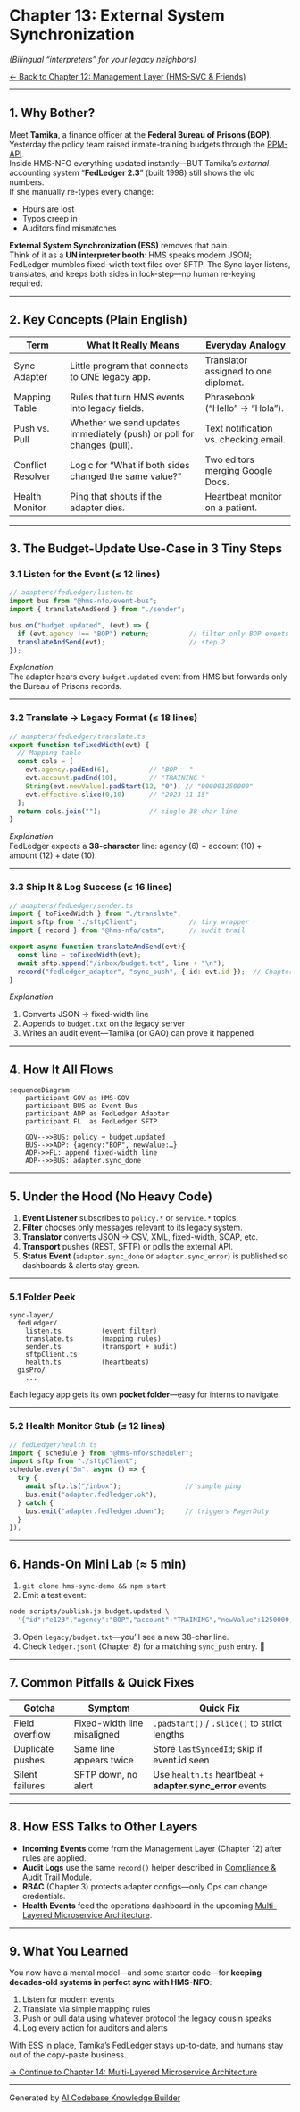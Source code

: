 # Chapter 13: External System Synchronization  
*(Bilingual “interpreters” for your legacy neighbors)*  

[← Back to Chapter&nbsp;12: Management Layer (HMS-SVC & Friends)](12_management_layer__hms_svc___friends__.md)

---

## 1. Why Bother?  

Meet **Tamika**, a finance officer at the **Federal Bureau of Prisons (BOP)**.  
Yesterday the policy team raised inmate-training budgets through the [PPM-API](11_process___policy_management_api_.md).  
Inside HMS-NFO everything updated instantly—BUT Tamika’s *external* accounting system “**FedLedger 2.3**” (built 1998) still shows the old numbers.  
If she manually re-types every change:

* Hours are lost  
* Typos creep in  
* Auditors find mismatches  

**External System Synchronization (ESS)** removes that pain.  
Think of it as a **UN interpreter booth**: HMS speaks modern JSON; FedLedger mumbles fixed-width text files over SFTP. The Sync layer listens, translates, and keeps both sides in lock-step—no human re-keying required.

---

## 2. Key Concepts (Plain English)

| Term | What It Really Means | Everyday Analogy |
|------|----------------------|------------------|
| Sync Adapter | Little program that connects to ONE legacy app. | Translator assigned to one diplomat. |
| Mapping Table | Rules that turn HMS events into legacy fields. | Phrasebook (“Hello” → “Hola”). |
| Push vs. Pull | Whether we send updates immediately (push) or poll for changes (pull). | Text notification vs. checking email. |
| Conflict Resolver | Logic for “What if both sides changed the same value?” | Two editors merging Google Docs. |
| Health Monitor | Ping that shouts if the adapter dies. | Heartbeat monitor on a patient. |

---

## 3. The Budget-Update Use-Case in 3 Tiny Steps

### 3.1 Listen for the Event (≤ 12 lines)

```ts
// adapters/fedLedger/listen.ts
import bus from "@hms-nfo/event-bus";
import { translateAndSend } from "./sender";

bus.on("budget.updated", (evt) => {
  if (evt.agency !== "BOP") return;          // filter only BOP events
  translateAndSend(evt);                     // step 2
});
```

*Explanation*  
The adapter hears every `budget.updated` event from HMS but forwards only the Bureau of Prisons records.

---

### 3.2 Translate → Legacy Format (≤ 18 lines)

```ts
// adapters/fedLedger/translate.ts
export function toFixedWidth(evt) {
  // Mapping table
  const cols = [
    evt.agency.padEnd(6),          // "BOP   "
    evt.account.padEnd(10),        // "TRAINING "
    String(evt.newValue).padStart(12, "0"), // "000001250000"
    evt.effective.slice(0,10)      // "2023-11-15"
  ];
  return cols.join("");            // single 38-char line
}
```

*Explanation*  
FedLedger expects a **38-character** line: agency (6) + account (10) + amount (12) + date (10).

---

### 3.3 Ship It & Log Success (≤ 16 lines)

```ts
// adapters/fedLedger/sender.ts
import { toFixedWidth } from "./translate";
import sftp from "./sftpClient";             // tiny wrapper
import { record } from "@hms-nfo/catm";      // audit trail

export async function translateAndSend(evt){
  const line = toFixedWidth(evt);
  await sftp.append("/inbox/budget.txt", line + "\n");
  record("fedledger_adapter", "sync_push", { id: evt.id });  // Chapter 8
}
```

*Explanation*  
1. Converts JSON → fixed-width line  
2. Appends to `budget.txt` on the legacy server  
3. Writes an audit event—Tamika (or GAO) can prove it happened

---

## 4. How It All Flows

```mermaid
sequenceDiagram
    participant GOV as HMS-GOV
    participant BUS as Event Bus
    participant ADP as FedLedger Adapter
    participant FL  as FedLedger SFTP

    GOV-->>BUS: policy ➜ budget.updated
    BUS-->>ADP: {agency:"BOP", newValue:…}
    ADP->>FL: append fixed-width line
    ADP-->>BUS: adapter.sync_done
```

---

## 5. Under the Hood (No Heavy Code)

1. **Event Listener** subscribes to `policy.*` or `service.*` topics.  
2. **Filter** chooses only messages relevant to its legacy system.  
3. **Translator** converts JSON → CSV, XML, fixed-width, SOAP, etc.  
4. **Transport** pushes (REST, SFTP) or polls the external API.  
5. **Status Event** (`adapter.sync_done` or `adapter.sync_error`) is published so dashboards & alerts stay green.

---

### 5.1 Folder Peek

```
sync-layer/
  fedLedger/
    listen.ts          (event filter)
    translate.ts       (mapping rules)
    sender.ts          (transport + audit)
    sftpClient.ts
    health.ts          (heartbeats)
  gisPro/
    ...
```

Each legacy app gets its own **pocket folder**—easy for interns to navigate.

---

### 5.2 Health Monitor Stub (≤ 12 lines)

```ts
// fedLedger/health.ts
import { schedule } from "@hms-nfo/scheduler";
import sftp from "./sftpClient";
schedule.every("5m", async () => {
  try {
    await sftp.ls("/inbox");                // simple ping
    bus.emit("adapter.fedledger.ok");
  } catch {
    bus.emit("adapter.fedledger.down");     // triggers PagerDuty
  }
});
```

---

## 6. Hands-On Mini Lab (≈ 5 min)

1. `git clone hms-sync-demo && npm start`  
2. Emit a test event:

```bash
node scripts/publish.js budget.updated \
  '{"id":"e123","agency":"BOP","account":"TRAINING","newValue":1250000,"effective":"2023-11-15"}'
```

3. Open `legacy/budget.txt`—you’ll see a new 38-char line.  
4. Check `ledger.jsonl` (Chapter 8) for a matching `sync_push` entry. 🎉

---

## 7. Common Pitfalls & Quick Fixes

| Gotcha | Symptom | Quick Fix |
|--------|---------|-----------|
| Field overflow | Fixed-width line misaligned | `.padStart()` / `.slice()` to strict lengths |
| Duplicate pushes | Same line appears twice | Store `lastSyncedId`; skip if event.id seen |
| Silent failures | SFTP down, no alert | Use `health.ts` heartbeat + **adapter.sync_error** events |

---

## 8. How ESS Talks to Other Layers

* **Incoming Events** come from the Management Layer (Chapter 12) after rules are applied.  
* **Audit Logs** use the same `record()` helper described in [Compliance & Audit Trail Module](08_compliance___audit_trail_module_.md).  
* **RBAC** (Chapter 3) protects adapter configs—only Ops can change credentials.  
* **Health Events** feed the operations dashboard in the upcoming [Multi-Layered Microservice Architecture](14_multi_layered_microservice_architecture_.md).

---

## 9. What You Learned  

You now have a mental model—and some starter code—for **keeping decades-old systems in perfect sync with HMS-NFO**:

1. Listen for modern events  
2. Translate via simple mapping rules  
3. Push or pull data using whatever protocol the legacy cousin speaks  
4. Log every action for auditors and alerts  

With ESS in place, Tamika’s FedLedger stays up-to-date, and humans stay out of the copy-paste business.

[→ Continue to Chapter 14: Multi-Layered Microservice Architecture](14_multi_layered_microservice_architecture_.md)

---

Generated by [AI Codebase Knowledge Builder](https://github.com/The-Pocket/Tutorial-Codebase-Knowledge)